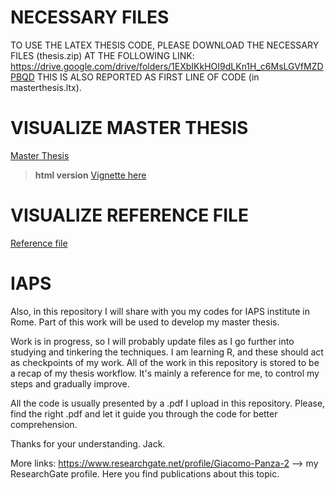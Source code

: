# NECESSARY FILES
TO USE THE LATEX THESIS CODE, PLEASE DOWNLOAD THE NECESSARY FILES (thesis.zip) AT THE FOLLOWING LINK:
https://drive.google.com/drive/folders/1EXbIKkHOI9dLKn1H_c6MsLGVfMZDPBQD
THIS IS ALSO REPORTED AS FIRST LINE OF CODE (in masterthesis.ltx).

<html>
<body>

<h1>VISUALIZE MASTER THESIS</h1>

<p><a href="https://github.com/minimocomunemultiplo/Master/blob/main/LATEX%20Thesis%20(final%20non%20corrected).pdf">Master Thesis</a></p>

</body>
</html>

> **html version**
[Vignette here](https://htmlpreview.github.io/?https://drive.google.com/file/d/1QCJ33MiRUrHQwZZQ7F91sshMYSSGh4vw/view?usp=drive_link)

<html>
<body>

<h1>VISUALIZE REFERENCE FILE</h1>

<p><a href="https://github.com/minimocomunemultiplo/Master/blob/main/mybib.ltx">Reference file</a></p>

</body>
</html>

# IAPS
Also, in this repository I will share with you my codes for IAPS institute in Rome. Part of this work will be used to develop my master thesis.

Work is in progress, so I will probably update files as I go further into studying and tinkering the techniques. I am learning R, and these should act as checkpoints of my work.
All of the work in this repository is stored to be a recap of my thesis workflow. It's mainly a reference for me, to control my steps and gradually improve.

All the code is usually presented by a .pdf I upload in this repository. Please, find the right .pdf and let it guide you through the code for better comprehension.

Thanks for your understanding.
Jack.

More links:
https://www.researchgate.net/profile/Giacomo-Panza-2 --> my ResearchGate profile. Here you find publications about this topic.

